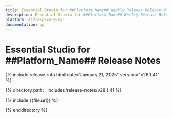 ```yaml
---
title: Essential Studio for ##Platform_Name## Weekly Release Release Notes  
description: Essential Studio for ##Platform_Name## Weekly Release Release Notes  
platform: ej2-asp-core-mvc
documentation: ug
---
```


# Essential Studio for ##Platform_Name##  Release Notes  

{% include release-info.html date="January 21, 2025"  version="v28.1.41" %}

{% directory path: _includes/release-notes/v28.1.41 %}

{% include {{file.url}} %}

{% enddirectory %}